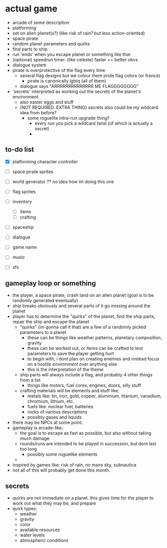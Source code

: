 
# actual game
- arcade of some description
- platforming
- set on alien planet(s?) (like risk of rain? but less action-oriented) 
- space pirate
- random planet parameters and quirks
- find parts to ship
- run 'ends' when you escape planet or something like that
- (optional) speedrun timer. (like celeste) faster == better obvs
- dialogue system
- pirate is overprotective of the flag every time
  - several flag designs but we colour them pride flag colors (or france)
    - pirate is canonically lgbtq (all of them)
  - dialogue says "ARRRRRRRRRRRRRR ME FLAGGGGGGGG"
- 'secrets' interpreted as working out the secrets of the planet's environment
  - also easter eggs and stuff
  - (NOT REQUIRED. EXTRA THING) secrets also could be my wildcard idea from before?
    - some roguelite intra-run upgrade thing?
      - every run you pick a wildcard twist (of which is actually a secret)
      - 



## to-do list
- [x] platforming character controller
- [ ] space pirate sprites
- [ ] world generator ?? no idea how im doing this one
- [ ] flag sprites
- [ ] inventory
  - [ ] items
  - [ ] crafting
- [ ] spaceship
- [ ] dialogue
- [ ] game name
- [ ] music
- [ ] sfx


## gameplay loop or something
- the player, a space pirate, crash land on an alien planet (goal is to be randomly generated eventually)
- ship breaks obviously and several parts of it go missing around the planet
- player has to determine the "quirks" of the planet, find the ship parts, repair the ship and escape the planet
  - "quirks" (im gonna call it that) are a few of a randomly picked parameters to a planet
    - these can be things like weather patterns, planetary composition, gravity
    - these can be worked out, or items can be crafted to test parameters to save the player getting hurt
    - to begin with, i dont plan on creating enemies and instead focus on a hostile _environment_ over anything else
    - this is the interpretation of the theme
  - ship parts will always include a flag, and probably 4 other things from a list
    - things like motors, fuel cores, engines, doors, silly stuff
  - crafting materials will be elements and stuff like:
    - metals like: tin, iron, gold, copper, aluminium, titanium, vanadium, chromium, lithium, etc.
    - fuels like: nuclear fuel, batteries
    - rocks of various descriptions
    - possibly gases and liquids
- there may be NPCs at some point.
- gameplay is arcade-like;
  - the goal is to escape as fast as possible, but also without taking much damage
  - rounds/runs are intended to be played in succession, but dont last too long
    - possibly some roguelike elements
  - 
- inspired by games like: risk of rain, no mans sky, subnautica
- not all of this will probably get done this month.


## secrets
- quirks are not immediate on a planet. this gives time for the player to work out what they may be, and prepare
- quirk types:
  - weather
  - gravity
  - color
  - available resources
  - water levels
  - atmospheric conditions